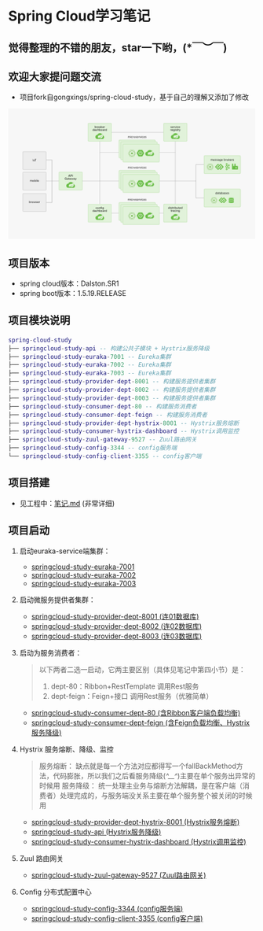 # Spring Cloud学习笔记

## 觉得整理的不错的朋友，star一下哟，(*￣︶￣)

## 欢迎大家提问题交流

- 项目fork自gongxings/spring-cloud-study，基于自己的理解又添加了修改

![](/images/springcloud架构图.png)

## 项目版本

- spring cloud版本：Dalston.SR1
- spring boot版本：1.5.19.RELEASE

## 项目模块说明

``` lua
spring-cloud-study
├── springcloud-study-api -- 构建公共子模块 + Hystrix服务降级
├── springcloud-study-euraka-7001 -- Eureka集群
├── springcloud-study-euraka-7002 -- Eureka集群
├── springcloud-study-euraka-7003 -- Eureka集群
├── springcloud-study-provider-dept-8001 -- 构建服务提供者集群
├── springcloud-study-provider-dept-8002 -- 构建服务提供者集群
├── springcloud-study-provider-dept-8003 -- 构建服务提供者集群
├── springcloud-study-consumer-dept-80 -- 构建服务消费者
├── springcloud-study-consumer-dept-feign -- 构建服务消费者
├── springcloud-study-provider-dept-hystrix-8001 -- Hystrix服务熔断
├── springcloud-study-consumer-hystrix-dashboard -- Hystrix调用监控 
├── springcloud-study-zuul-gateway-9527 -- Zuul路由网关 
├── springcloud-study-config-3344 -- config服务端 
└── springcloud-study-config-client-3355 -- config客户端
```

## 项目搭建

- 见工程中：[笔记.md](https://github.com/zpj80231/spring-cloud-study/blob/master/笔记.md) (非常详细)

## 项目启动

1. 启动euraka-service端集群：
   - [springcloud-study-euraka-7001](https://github.com/zpj80231/spring-cloud-study/tree/master/springcloud-study-euraka-7001)
   - [springcloud-study-euraka-7002](https://github.com/zpj80231/spring-cloud-study/tree/master/springcloud-study-euraka-7002)
   - [springcloud-study-euraka-7003](https://github.com/zpj80231/spring-cloud-study/tree/master/springcloud-study-euraka-7003)
   
2. 启动微服务提供者集群：
   - [springcloud-study-provider-dept-8001 (连01数据库)](https://github.com/zpj80231/spring-cloud-study/tree/master/springcloud-study-provider-dept-8001)
   - [springcloud-study-provider-dept-8002 (连02数据库)](https://github.com/zpj80231/spring-cloud-study/tree/master/springcloud-study-provider-dept-8002)
   - [springcloud-study-provider-dept-8003 (连03数据库)](https://github.com/zpj80231/spring-cloud-study/tree/master/springcloud-study-provider-dept-8003)
   
3. 启动为服务消费者：
   > 以下两者二选一启动，它两主要区别（具体见笔记中第四小节）是：
   > 1. dept-80：Ribbon+RestTemplate 调用Rest服务
   > 2. dept-feign：Feign+接口 调用Rest服务（优雅简单）
   - [springcloud-study-consumer-dept-80 (含Ribbon客户端负载均衡)](https://github.com/zpj80231/spring-cloud-study/tree/master/springcloud-study-consumer-dept-80)
   - [springcloud-study-consumer-dept-feign (含Feign负载均衡、Hystrix服务降级)](https://github.com/zpj80231/spring-cloud-study/tree/master/springcloud-study-consumer-dept-feign)
   
4. Hystrix 服务熔断、降级、监控   
   > 服务熔断：
   > ​	缺点就是每一个方法对应都得写一个fallBackMethod方法，代码膨胀，所以我们之后看服务降级(*^__^*)
   > ​    主要在单个服务出异常的时候用
   > 服务降级：
   > ​	统一处理主业务与熔断方法解耦，是在客户端（消费者）处理完成的，与服务端没关系
   > ​    主要在单个服务整个被关闭的时候用
   - [springcloud-study-provider-dept-hystrix-8001 (Hystrix服务熔断)](https://github.com/zpj80231/spring-cloud-study/tree/master/springcloud-study-provider-dept-hystrix-8001)
   - [springcloud-study-api (Hystrix服务降级)](https://github.com/zpj80231/spring-cloud-study/tree/master/springcloud-study-api)
   - [springcloud-study-consumer-hystrix-dashboard (Hystrix调用监控)](https://github.com/zpj80231/spring-cloud-study/tree/master/springcloud-study-consumer-hystrix-dashboard)
   
5. Zuul 路由网关
   - [springcloud-study-zuul-gateway-9527 (Zuul路由网关)](https://github.com/zpj80231/spring-cloud-study/tree/master/springcloud-study-zuul-gateway-9527)

6. Config 分布式配置中心
   - [springcloud-study-config-3344 (config服务端)](https://github.com/zpj80231/spring-cloud-study/tree/master/springcloud-study-config-3344)
   - [springcloud-study-config-client-3355 (config客户端)](https://github.com/zpj80231/spring-cloud-study/tree/master/springcloud-study-config-client-3355)